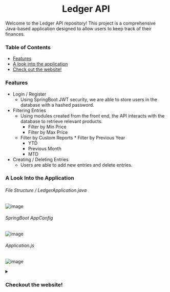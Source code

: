 <div align="center">

# Ledger API 
  
</div>

<p>
  Welcome to the Ledger API repository! This project is a comprehensive Java-based application designed to allow users to keep track of their finances.

  ### Table of Contents
  
* [Features](https://github.com/sekwanaa/Capstone4_LedgerAPI#features)
* [A look into the application](https://github.com/sekwanaa/Capstone4_LedgerAPI#a-look-into-the-application)
* [Check out the website!](https://github.com/sekwanaa/Capstone4_LedgerAPI#checkout-the-website)
  
### Features
* Login / Register
	* Using SpringBoot JWT security, we are able to store users in the database with a hashed password.
* Filtering Entries
	* Using modules created from the front end, the API interacts with the database to retrieve relevant products.
		* Filter by Min Price
		* Filter by Max Price
    * Filter by Custom Reports
		  * Filter by Previous Year
      * YTD
      * Previous Month
      * MTD
* Creating / Deleting Entries
	* Users are able to add new entries and delete entries.

### A Look Into the Application

###### File Structure / LedgerApplication.java
![image](https://github.com/user-attachments/assets/3963b704-c78e-482f-8814-3e7d0a36a5c4)

###### SpringBoot AppConfig
![image](https://github.com/user-attachments/assets/31244ee7-9bf8-47c8-b574-a49cda622c42)

###### Application.js
![image](https://github.com/user-attachments/assets/378a5fa0-6c68-4f3e-8ad7-db0d0db92502)

<details>

<summary>
  
  ### Checkout the website!
  
</summary
  
### Home page logged in
> After logging in, a user is able to view entries unique to them

![image](https://github.com/user-attachments/assets/69eecbfc-809f-41af-8693-0079ec36b5b3)

### Using Filter
> User's entries after filtering

![image](https://github.com/user-attachments/assets/ee07fb4f-e52f-4807-9080-d9070386be17)

### Creating a New Entry
> Creating a new entry

![image](https://github.com/user-attachments/assets/2e203762-ca38-4876-aaa5-2a8ecfd15280)

### File Structure / index.html
![image](https://github.com/user-attachments/assets/d1db18b2-e260-4b29-984f-affc5c0c0c41)

</details>



